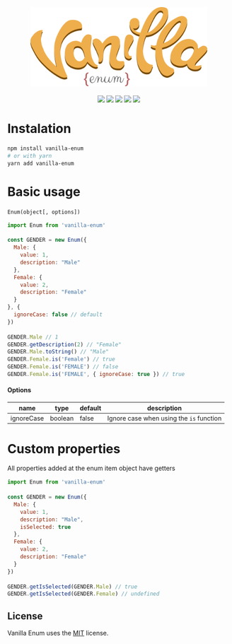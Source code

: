 <p align="center">
  <img src="docs/logo.png" width="400"><br><br>
  <img src="https://img.shields.io/travis/pedrohenriquepires/vanilla-enum.svg">
  <img src="https://img.shields.io/npm/dt/vanilla-enum.svg">
  <img src="https://img.shields.io/bundlephobia/min/vanilla-enum.svg">
  <img src="https://img.shields.io/npm/l/vanilla-enum.svg">
  <img src="https://img.shields.io/npm/v/vanilla-enum.svg">
</p>

# Instalation
```bash
npm install vanilla-enum
# or with yarn
yarn add vanilla-enum
```

# Basic usage
`Enum(object[, options])`
```js
import Enum from 'vanilla-enum'

const GENDER = new Enum({
  Male: {
    value: 1,
    description: "Male"
  },
  Female: {
    value: 2,
    description: "Female"
  }
}, {
  ignoreCase: false // default
})

GENDER.Male // 1
GENDER.getDescription(2) // "Female"
GENDER.Male.toString() // "Male"
GENDER.Female.is('Female') // true
GENDER.Female.is('FEMALE') // false
GENDER.Female.is('FEMALE', { ignoreCase: true }) // true
```

#### Options

| name       | type    | default | description |
| ---------- | ------- | ------- | ----------- |
| ignoreCase | boolean | false | Ignore case when using the `is` function |

# Custom properties

All properties added at the enum item object have getters

```js
import Enum from 'vanilla-enum'

const GENDER = new Enum({
  Male: {
    value: 1,
    description: "Male",
    isSelected: true
  },
  Female: {
    value: 2,
    description: "Female"
  }
})

GENDER.getIsSelected(GENDER.Male) // true
GENDER.getIsSelected(GENDER.Female) // undefined
```

## License
Vanilla Enum uses the [MIT](https://opensource.org/licenses/MIT) license.
